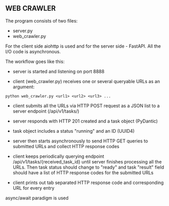 ## WEB CRAWLER 

The program consists of two files:
- server.py
- web_crawler.py 

For the client side aiohttp is used and  for the server side - FastAPI.
All the I/O code is asynchronous.

The workflow goes like this:
- server is started and listening on port 8888

- client (web_crawler.py) receives one or several queryable URLs as an argument:

`python web_crawler.py <url1> <url2> <url3> ...`</br>

- client submits all the URLs via HTTP POST request as a JSON list to a server endpoint (/api/v1/tasks/)

- server responds with HTTP 201 created and a task object (PyDantic)

- task object includes a status "running" and an ID (UUID4)

- server then starts asynchronously to send HTTP GET queries to submitted URLs and collect HTTP response codes

- client keeps periodically querying endpoint /api/v1/tasks/{received_task_id} until server
finishes processing all the URLs. Then task status should change to "ready" and task "result"
field should have a list of HTTP response codes for the submitted URLs

- client prints out tab separated HTTP response code and corresponding URL for every entry

async/await paradigm is used